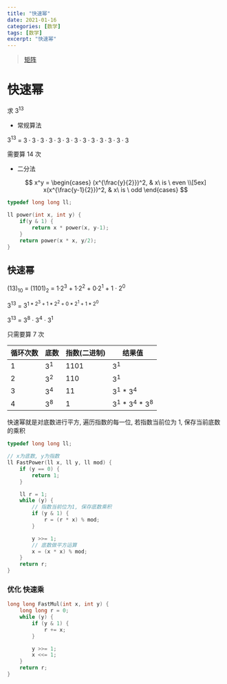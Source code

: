 ```yaml
---
title: "快速幂"
date: 2021-01-16
categories: [数学]
tags: [数学]
excerpt: "快速幂"
---
```


> [矩阵](https://oi-wiki.org/math/linear-algebra/matrix/)

# 快速幂

求 $3^{13}$

- 常规算法

$3^{13}$ = $3·3·3·3·3·3·3·3·3·3·3·3·3$

需要算 $14$ 次

- 二分法

$$
x^y = 
\begin{cases}
(x^{\frac{y}{2}})^2, & x\ is \ even \\[5ex]
x(x^{\frac{y-1}{2}})^2, & x\ is \ odd
\end{cases}
$$

```c
typedef long long ll;

ll power(int x, int y) {
    if(y & 1) {
        return x * power(x, y-1);
    }
    return power(x * x, y/2);
}
```

## 快速幂

$(13)_{10}$ = $(1101)_2$ = $1$·$2^3$ + $1$·$2^2$ + $0$·$2^1$ + $1$ · $2^0$

$3^{13}$ = $3^{1 * 2^3 + 1 * 2^2 + 0 * 2^1 + 1 * 2^0}$

$3^{13}$ = $3^8$ · $3^4$ · $3^1$

只需要算 $7$ 次

| 循环次数  | 底数  | 指数(二进制)  | 结果值                |
| -------- | ----- | ------------ | --------------------- |
| $1$      | $3^1$ | $1101$       | $3^1$                 |
| $2$      | $3^2$ | $110$        | $3^1$                 |
| $3$      | $3^4$ | $11$         | $3^1$ * $3^4$         |
| $4$      | $3^8$ | $1$          | $3^1$ * $3^4$ * $3^8$ |

快速幂就是对底数进行平方, 遍历指数的每一位, 若指数当前位为 1, 保存当前底数的乘积

```c++
typedef long long ll;

// x为底数, y为指数
ll FastPower(ll x, ll y, ll mod) {
    if (y == 0) {
        return 1;
    }

    ll r = 1;
    while (y) {
        // 指数当前位为1, 保存底数乘积
        if (y & 1) {
            r = (r * x) % mod;
        }

        y >>= 1;
        // 底数做平方运算
        x = (x * x) % mod;
    }
    return r;
}
```

### 优化 快速乘

```c
long long FastMul(int x, int y) {
    long long r = 0;
    while (y) {
        if (y & 1) {
            r += x;
        }

        y >>= 1;
        x <<= 1;
    }
    return r;
}
```